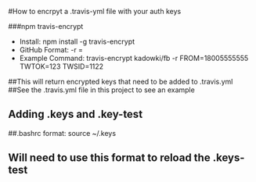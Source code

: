 #How to encrpyt a .travis-yml file with your auth keys

###npm travis-encrypt
- Install: npm install -g travis-encrypt 
- GitHub Format: <githublogin> -r <variable name>=<value>
- Example Command: travis-encrypt kadowki/fb -r FROM=18005555555 TWTOK=123 TWSID=1122

##This will return encrypted keys that need to be added to .travis.yml
##See the .travis.yml file in this project to see an example 

Adding .keys and .key-test
--------------------------
##.bashrc format:  source  ~/.keys
## Will need to use this format to reload the .keys-test 